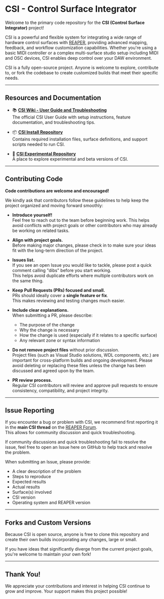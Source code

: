 # CSI - Control Surface Integrator

Welcome to the primary code repository for the **CSI (Control Surface Integrator)** project!

CSI is a powerful and flexible system for integrating a wide range of hardware control surfaces with [REAPER](https://www.reaper.fm/), providing advanced mapping, feedback, and workflow customization capabilities. Whether you're using a basic MIDI controller or a complex multi-surface studio setup including MIDI and OSC devices, CSI enables deep control over your DAW environment.

CSI is a fully open-source project. Anyone is welcome to explore, contribute to, or fork the codebase to create customized builds that meet their specific needs.

---

## Resources and Documentation

- 📚 **[CSI Wiki - User Guide and Troubleshooting](https://github.com/FunkybotsEvilTwin/CSIUserGuide/wiki)**  
  The official CSI User Guide with setup instructions, feature documentation, and troubleshooting tips.

- 📦 **[CSI Install Repository](https://github.com/FunkybotsEvilTwin/CSI_Install)**  
  Contains required installation files, surface definitions, and support scripts needed to run CSI.

- 🧪 **[CSI Experimental Repository](https://github.com/FunkybotsEvilTwin/CSI_Install)**  
  A place to explore experimental and beta versions of CSI.

---

## Contributing Code

**Code contributions are welcome and encouraged!**

We kindly ask that contributors follow these guidelines to help keep the project organized and moving forward smoothly:

- **Introduce yourself!**  
  Feel free to reach out to the team before beginning work. This helps avoid conflicts with project goals or other contributors who may already be working on related tasks.

- **Align with project goals.**  
  Before making major changes, please check in to make sure your ideas fit with the long-term direction of the project.

- **Issues list.**  
  If you see an open Issue you would like to tackle, please post a quick comment calling "dibs" before you start working.  
  This helps avoid duplicate efforts where multiple contributors work on the same thing.

- **Keep Pull Requests (PRs) focused and small.**  
  PRs should ideally cover a **single feature or fix**.  
  This makes reviewing and testing changes much easier.

- **Include clear explanations.**  
  When submitting a PR, please describe:
  - The purpose of the change
  - Why the change is necessary
  - How the change is used (especially if it relates to a specific surface)
  - Any relevant zone or syntax information

- **Do not remove project files** without prior discussion.  
  Project files (such as Visual Studio solutions, WDL components, etc.) are important for cross-platform builds and ongoing development. Please avoid deleting or replacing these files unless the change has been discussed and agreed upon by the team.

- **PR review process.**  
  Regular CSI contributors will review and approve pull requests to ensure consistency, compatibility, and project integrity.

---

## Issue Reporting

If you encounter a bug or problem with CSI, we recommend first reporting it in the **main CSI thread** on the [REAPER Forum](https://forum.cockos.com/showthread.php?t=183143).  
This allows for community discussion and quick troubleshooting.

If community discussions and quick troubleshooting fail to resolve the issue, feel free to open an Issue here on GitHub to help track and resolve the problem.

When submitting an Issue, please provide:
- A clear description of the problem
- Steps to reproduce
- Expected results
- Actual results
- Surface(s) involved
- CSI version
- Operating system and REAPER version

---

## Forks and Custom Versions

Because CSI is open source, anyone is free to clone this repository and create their own builds incorporating any changes, large or small.

If you have ideas that significantly diverge from the current project goals, you're welcome to maintain your own fork!

---

## Thank You!

We appreciate your contributions and interest in helping CSI continue to grow and improve. Your support makes this project possible!
